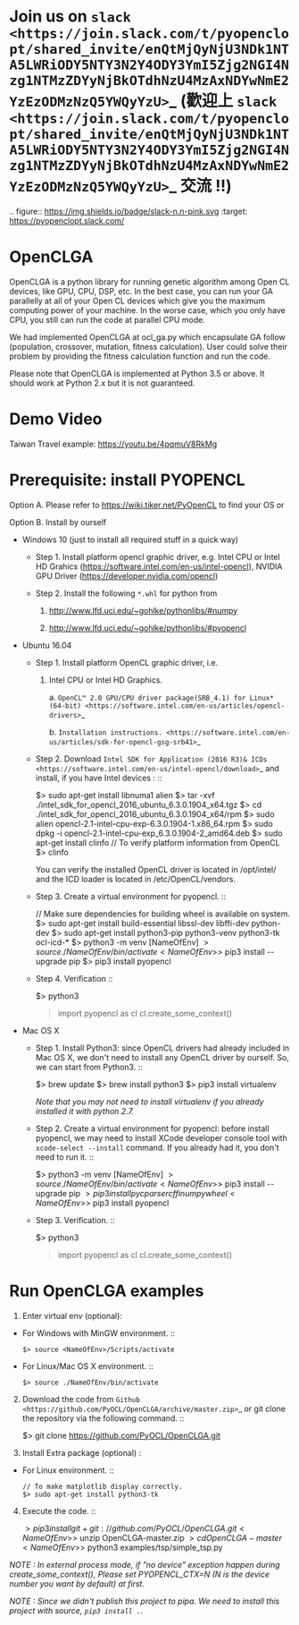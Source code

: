 
Join us on  `slack <https://join.slack.com/t/pyopenclopt/shared_invite/enQtMjQyNjU3NDk1NTA5LWRiODY5NTY3N2Y4ODY3YmI5Zjg2NGI4Nzg1NTMzZDYyNjBkOTdhNzU4MzAxNDYwNmE2YzEzODMzNzQ5YWQyYzU>`_  (歡迎上 `slack <https://join.slack.com/t/pyopenclopt/shared_invite/enQtMjQyNjU3NDk1NTA5LWRiODY5NTY3N2Y4ODY3YmI5Zjg2NGI4Nzg1NTMzZDYyNjBkOTdhNzU4MzAxNDYwNmE2YzEzODMzNzQ5YWQyYzU>`_ 交流 !!)
===============
.. figure:: https://img.shields.io/badge/slack-n.n-pink.svg
    :target: https://pyopenclopt.slack.com/


OpenCLGA
===============
OpenCLGA is a python library for running genetic algorithm among Open CL devices, like GPU, CPU, DSP, etc. In the best case, you can run your GA parallelly at all of your Open CL devices which give you the maximum computing power of your machine. In the worse case, which you only have CPU, you still can run the code at parallel CPU mode.

We had implemented OpenCLGA at ocl_ga.py which encapsulate GA follow (population, crossover, mutation, fitness calculation). User could solve their problem by providing the fitness calculation function and run the code.

Please note that OpenCLGA is implemented at Python 3.5 or above. It should work at Python 2.x but it is not guaranteed.


Demo Video
==============================
Taiwan Travel example: https://youtu.be/4pqmuV8RkMg

Prerequisite: install PYOPENCL
==============================
Option A. Please refer to https://wiki.tiker.net/PyOpenCL to find your OS or

Option B. Install by ourself

- Windows 10 (just to install all required stuff in a quick way)

  * Step 1. Install platform opencl graphic driver, e.g. Intel CPU or Intel HD Grahics (https://software.intel.com/en-us/intel-opencl), NVIDIA GPU Driver (https://developer.nvidia.com/opencl)

  * Step 2. Install the following `*.whl` for python from

     1. http://www.lfd.uci.edu/~gohlke/pythonlibs/#numpy

     2. http://www.lfd.uci.edu/~gohlke/pythonlibs/#pyopencl

- Ubuntu 16.04

  * Step 1. Install platform OpenCL graphic driver, i.e.

     1. Intel CPU or Intel HD Graphics.

        a. `OpenCL™ 2.0 GPU/CPU driver package(SRB_4.1) for Linux* (64-bit) <https://software.intel.com/en-us/articles/opencl-drivers>`_

        b. `Installation instructions. <https://software.intel.com/en-us/articles/sdk-for-opencl-gsg-srb41>`_



  * Step 2. Download `Intel SDK for Application (2016 R3)& ICDs <https://software.intel.com/en-us/intel-opencl/download>`_ and install, if you have Intel devices : ::

      $> sudo apt-get install libnuma1 alien
      $> tar -xvf ./intel_sdk_for_opencl_2016_ubuntu_6.3.0.1904_x64.tgz
      $> cd ./intel_sdk_for_opencl_2016_ubuntu_6.3.0.1904_x64/rpm
      $> sudo alien opencl-2.1-intel-cpu-exp-6.3.0.1904-1.x86_64.rpm
      $> sudo dpkg -i opencl-2.1-intel-cpu-exp_6.3.0.1904-2_amd64.deb
      $> sudo apt-get install clinfo
      // To verify platform information from OpenCL
      $> clinfo

    You can verify the installed OpenCL driver is located in /opt/intel/ and the ICD loader is located in /etc/OpenCL/vendors.

  * Step 3. Create a virtual environment for pyopencl. ::

      // Make sure dependencies for building wheel is available on system.
      $> sudo apt-get install build-essential libssl-dev libffi-dev python-dev
      $> sudo apt-get install python3-pip python3-venv python3-tk ocl-icd-*
      $> python3 -m venv [NameOfEnv]
      $> source ./NameOfEnv/bin/activate
      <NameOfEnv>$> pip3 install --upgrade pip
      <NameOfEnv>$> pip3 install pyopencl

  * Step 4. Verification ::

      <NameOfEnv>$> python3
      > import pyopencl as cl
      > cl.create_some_context()

- Mac OS X

  * Step 1.
    Install Python3: since OpenCL drivers had already included in Mac OS X, we don't need to install any OpenCL driver by ourself. So, we can start from Python3. ::

      $> brew update
      $> brew install python3
      $> pip3 install virtualenv

    *Note that you may not need to install virtualenv if you already installed it with python 2.7.*

  * Step 2. Create a virtual environment for pyopencl: before install pyopencl, we may need to install XCode developer console tool with `xcode-select --install` command. If you already had it, you don't need to run it. ::

      $> python3 -m venv [NameOfEnv]
      $> source ./NameOfEnv/bin/activate
      <NameOfEnv>$> pip3 install --upgrade pip
      <NameOfEnv>$> pip3 install pycparser cffi numpy wheel
      <NameOfEnv>$> pip3 install pyopencl


  * Step 3. Verification. ::

      <NameOfEnv>$> python3
      > import pyopencl as cl
      > cl.create_some_context()

Run OpenCLGA examples
==============================
1. Enter virtual env (optional):

* For Windows with MinGW environment. ::

      $> source <NameOfEnv>/Scripts/activate

* For Linux/Mac OS X environment. ::

      $> source ./NameOfEnv/bin/activate


2. Download the code from `Github <https://github.com/PyOCL/OpenCLGA/archive/master.zip>`_ or git clone the repository via the following command. ::

      <NameOfEnv>$> git clone https://github.com/PyOCL/OpenCLGA.git

3. Install Extra package (optional) :

* For Linux environment. ::

      // To make matplotlib display correctly.
      $> sudo apt-get install python3-tk

4. Execute the code. ::

      <NameOfEnv>$> pip3 install git+git://github.com/PyOCL/OpenCLGA.git
      <NameOfEnv>$> unzip OpenCLGA-master.zip
      <NameOfEnv>$> cd OpenCLGA-master
      <NameOfEnv>$> python3 examples/tsp/simple_tsp.py

  *NOTE : In external process mode, if "no device" exception happen during create_some_context(), Please set PYOPENCL_CTX=N (N is the device number you want by default) at first.*

  *NOTE : Since we didn't publish this project to pipa. We need to install this project with source, `pip3 install .`.*
